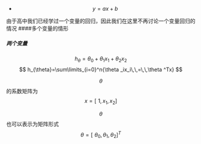 - $$ y = ax + b $$

由于高中我们已经学过一个变量的回归，因此我们在这里不再讨论一个变量回归的情况
####多个变量的情形
##### 两个变量
$$ h_{\theta}=\theta_0+\theta_1 x_1+\theta_2 x_2 $$
$$
h_{\theta}=\sum\limits_{i=0}^n{\theta _ix_i\,\,=\,\,\theta ^Tx}
$$

$$\theta $$的系数矩阵为 $$ x=\left[ \,\,1,x_1,x_2 \right] $$

$$\theta $$也可以表示为矩阵形式$$
\theta =\left[ \,\,\theta _0,\theta _1,\theta _2 \right] ^T
$$

